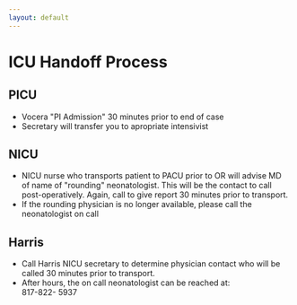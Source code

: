 ```yaml
---
layout: default
---
```


# ICU Handoff Process

## PICU

* Vocera "PI Admission" 30 minutes prior to end of case
* Secretary will transfer you to apropriate intensivist
  
## NICU

* NICU nurse who transports patient to PACU prior to OR will advise
MD of name of "rounding" neonatologist. This will be the contact to
call post-operatively. Again, call to give report 30 minutes prior to
transport.
* If the rounding physician is no longer available, please call the
neonatologist on call 

## Harris
* Call Harris NICU secretary to determine physician contact who will
be called 30 minutes prior to transport.
* After hours, the on call neonatologist can be reached at: <br/> 817-822-
5937